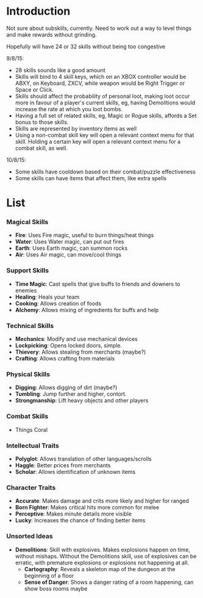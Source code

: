 # Introduction #

Not sure about subskills, currently. Need to work out a way to level things and make rewards without grinding.

Hopefully will have 24 or 32 skills without being too congestive

9/8/15: 
- 28 skills sounds like a good amount
- Skills will bind to 4 skill keys, which on an XBOX controller would be ABXY, on Keyboard, ZXCV, while weapon would be Right Trigger or Space or Click.
- Skills should affect the probability of personal loot, making loot occur more in favour of a player's current skills, eg, having Demolitions would increase the rate at which you loot bombs.
- Having a full set of related skills, eg, Magic or Rogue skills, affords a Set bonus to those skills.
- Skills are represented by inventory items as well
- Using a non-combat skill key will open a relevant context menu for that skill. Holding a certain key will open a relevant context menu for a combat skill, as well.

10/8/15:
- Some skills have cooldown based on their combat/puzzle effectiveness
- Some skills can have items that affect them, like extra spells

# List #

### Magical Skills ###
  * **Fire**: Uses Fire magic, useful to burn things/heat things
  * **Water**: Uses Water magic, can put out fires
  * **Earth**: Uses Earth magic, can summon rocks
  * **Air**: Uses Air magic, can move/cool things

### Support Skills ###
  * **Time Magic**: Cast spells that give buffs to friends and downers to enemies
  * **Healing**: Heals your team
  * **Cooking**: Allows creation of foods
  * **Alchemy**: Allows mixing of ingredients for buffs and help

### Technical Skills ###
  * **Mechanics**: Modify and use mechanical devices
  * **Lockpicking**: Opens locked doors, simple.
  * **Thievery**: Allows stealing from merchants (maybe?)
  * **Crafting**: Allows crafting from materials

### Physical Skills ###
  * **Digging**: Allows digging of dirt (maybe?)
  * **Tumbling**: Jump further and higher, contort.
  * **Strongmanship**: Lift heavy objects and other players 

### Combat Skills ###
  * Things Coral

### Intellectual Traits ###
  * **Polyglot**: Allows translation of other languages/scrolls
  * **Haggle**: Better prices from merchants
  * **Scholar**: Allows identification of unknown items

### Character Traits ###
  * **Accurate**: Makes damage and crits more likely and higher for ranged
  * **Born Fighter**: Makes critical hits more common for melee
  * **Perceptive**: Makes minute details more visible
  * **Lucky**: Increases the chance of finding better items

### Unsorted Ideas ###
* **Demolitions**: Skill with explosives. Makes explosions happen on time, without mishaps. Without the Demolitions skill, use of explosives can be erratic, with premature explosions or explosions not happening at all.
  * **Cartography**: Reveals a skeleton map of the dungeon at the beginning of a floor
  * **Sense of Danger**: Shows a danger rating of a room happening, can show boss rooms maybe
